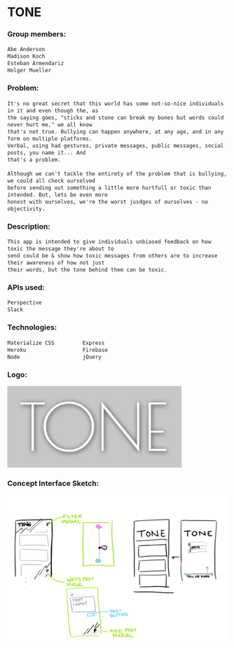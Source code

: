# TONE

### Group members:
    Abe Anderson
    Madison Koch
    Esteban Armendariz
    Holger Mueller

### Problem:
    It's no great secret that this world has some not-so-nice individuals in it and even though the, as
    the saying goes, "sticks and stone can break my bones but words could never hurt me," we all know
    that's not true. Bullying can happen anywhere, at any age, and in any form on multiple platforms.
    Verbal, using had gestures, private messages, public messages, social posts, you name it... And
    that's a problem. 
    
    Although we can't tackle the entirety of the problem that is bullying, we could all check ourselved
    before sending out something a little more hurtfull or toxic than intended. But, lets be even more
    honest with ourselves, we're the worst jusdges of ourselves - no objectivity.

### Description:
    This app is intended to give individuals unbiased feedback on how toxic the message they're about to
    send could be & show how toxic messages from others are to increase their awareness of how not just 
    their words, but the tone behind them can be toxic.

### APIs used:
    Perspective
    Slack

### Technologies:
    Materialize CSS         Express
    Heroku                  Firebase
    Node                    jQuery
    
### Logo:
![alt text](./asssets/images/logo_tone.png)

### Concept Interface Sketch:
![alt text](./asssets/images/image.png)
